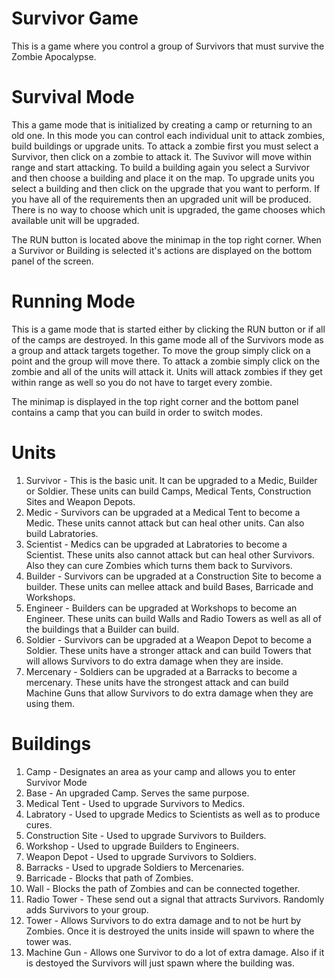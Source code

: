# Survivor Game
This is a game where you control a group of Survivors that must survive the Zombie Apocalypse.

# Survival Mode
This a game mode that is initialized by creating a camp or returning to an old one. In this mode you can control each individual unit to attack zombies, build buildings or upgrade units.
To attack a zombie first you must select a Survivor, then click on a zombie to attack it. The Suvivor will move within range and start attacking.
To build a building again you select a Survivor and then choose a building and place it on the map.
To upgrade units you select a building and then click on the upgrade that you want to perform. If you have all of the requirements then an upgraded unit will be produced. There is no way to choose which unit is upgraded, the game chooses which available unit will be upgraded.

The RUN button is located above the minimap in the top right corner. When a Survivor or Building is selected it's actions are displayed on the bottom panel of the screen.

# Running Mode
This is a game mode that is started either by clicking the RUN button or if all of the camps are destroyed. In this game mode all of the Survivors mode as a group and attack targets together.
To move the group simply click on a point and the group will move there.
To attack a zombie simply click on the zombie and all of the units will attack it.
Units will attack zombies if they get within range as well so you do not have to target every zombie.

The minimap is displayed in the top right corner and the bottom panel contains a camp that you can build in order to switch modes.

# Units
1. Survivor - This is the basic unit. It can be upgraded to a Medic, Builder or Soldier. These units can build Camps, Medical Tents, Construction Sites and Weapon Depots.
2. Medic - Survivors can be upgraded at a Medical Tent to become a Medic. These units cannot attack but can heal other units. Can also build Labratories.
3. Scientist - Medics can be upgraded at Labratories to become a Scientist. These units also cannot attack but can heal other Survivors. Also they can cure Zombies which turns them back to Survivors.
4. Builder - Survivors can be upgraded at a Construction Site to become a builder. These units can mellee attack and build Bases, Barricade and Workshops.
5. Engineer - Builders can be upgraded at Workshops to become an Engineer. These units can build Walls and Radio Towers as well as all of the buildings that a Builder can build.
6. Soldier - Survivors can be upgraded at a Weapon Depot to become a Soldier. These units have a stronger attack and can build Towers that will allows Survivors to do extra damage when they are inside.
7. Mercenary - Soldiers can be upgraded at a Barracks to become a mercenary. These units have the strongest attack and can build Machine Guns that allow Survivors to do extra damage when they are using them.

# Buildings
 1. Camp - Designates an area as your camp and allows you to enter Survivor Mode
 2. Base - An upgraded Camp. Serves the same purpose.
 3. Medical Tent - Used to upgrade Survivors to Medics.
 4. Labratory - Used to upgrade Medics to Scientists as well as to produce cures.
 5. Construction Site - Used to upgrade Survivors to Builders.
 6. Workshop - Used to upgrade Builders to Engineers.
 7. Weapon Depot - Used to upgrade Survivors to Soldiers.
 8. Barracks - Used to upgrade Soldiers to Mercenaries.
 9. Barricade - Blocks that path of Zombies.
10. Wall - Blocks the path of Zombies and can be connected together.
11. Radio Tower - These send out a signal that attracts Survivors. Randomly adds Survivors to your group.
12. Tower - Allows Survivors to do extra damage and to not be hurt by Zombies. Once it is destroyed the units inside will spawn to where the tower was.
13. Machine Gun - Allows one Survivor to do a lot of extra damage. Also if it is destoyed the Survivors will just spawn where the building was.
